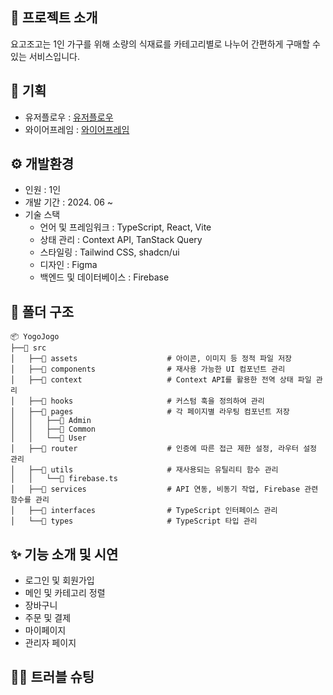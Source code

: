 ## 🛒 프로젝트 소개
요고조고는 1인 가구를 위해 소량의 식재료를 카테고리별로 나누어 간편하게 구매할 수 있는 서비스입니다.

## 👀 기획
* 유저플로우 : [유저플로우](https://www.figma.com/board/rAjdEnXhkceeGiWmBm2FnG/User-Flow?node-id=0-1&t=ENewWJmsqGneInvO-0)
* 와이어프레임 : [와이어프레임](https://www.figma.com/design/sY5rLPTr8rlWPFlExylhBn/%EC%BB%A4%EB%A8%B8%EC%8A%A4-%ED%94%84%EB%A1%9C%EC%A0%9D%ED%8A%B8?node-id=0-1&t=fcgLdLh3ab3ayakU-0)

## ⚙️ 개발환경
* 인원 : 1인
* 개발 기간 : 2024. 06 ~ 
* 기술 스택
  * 언어 및 프레임워크 : TypeScript, React, Vite
  * 상태 관리 : Context API, TanStack Query
  * 스타일링 : Tailwind CSS, shadcn/ui
  * 디자인 : Figma
  * 백엔드 및 데이터베이스 : Firebase

## 📁 폴더 구조
```
📦 YogoJogo
├──📁 src
│   ├──📁 assets                    # 아이콘, 이미지 등 정적 파일 저장
│   ├──📁 components                # 재사용 가능한 UI 컴포넌트 관리
│   ├──📁 context                   # Context API를 활용한 전역 상태 파일 관리
│   ├──📁 hooks                     # 커스텀 훅을 정의하여 관리
│   ├──📁 pages                     # 각 페이지별 라우팅 컴포넌트 저장
│   │   ├──📁 Admin
│   │   ├──📁 Common
│   │   └──📁 User
│   ├──📁 router                    # 인증에 따른 접근 제한 설정, 라우터 설정 관리
│   ├──📁 utils                     # 재사용되는 유틸리티 함수 관리
│   │   └──📃 firebase.ts
│   ├──📁 services                  # API 연동, 비동기 작업, Firebase 관련 함수를 관리
│   ├──📁 interfaces                # TypeScript 인터페이스 관리
│   └──📁 types                     # TypeScript 타입 관리
```


## ✨ 기능 소개 및 시연
* 로그인 및 회원가입
* 메인 및 카테고리 정렬
* 장바구니
* 주문 및 결제
* 마이페이지
* 관리자 페이지

## ✍🏻 트러블 슈팅
